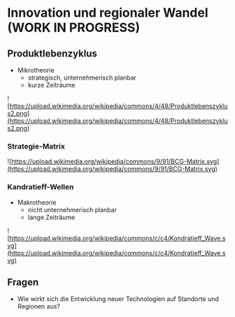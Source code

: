 # Innovation und regionaler Wandel (WORK IN PROGRESS)

## Produktlebenzyklus

- Mikrotheorie
  - strategisch, unternehmerisch planbar
  - kurze Zeiträume

![https://upload.wikimedia.org/wikipedia/commons/4/48/Produktlebenszyklus2.png](https://upload.wikimedia.org/wikipedia/commons/4/48/Produktlebenszyklus2.png)

### Strategie-Matrix

![https://upload.wikimedia.org/wikipedia/commons/9/91/BCG-Matrix.svg](https://upload.wikimedia.org/wikipedia/commons/9/91/BCG-Matrix.svg)

### Kandratieff-Wellen

- Makrotheorie
  - nicht unternehmerisch planbar
  - lange Zeiträume

![https://upload.wikimedia.org/wikipedia/commons/c/c4/Kondratieff_Wave.svg](https://upload.wikimedia.org/wikipedia/commons/c/c4/Kondratieff_Wave.svg)



## Fragen

- Wie wirkt sich die Entwicklung neuer Technologien auf Standorte und Regionen aus?

